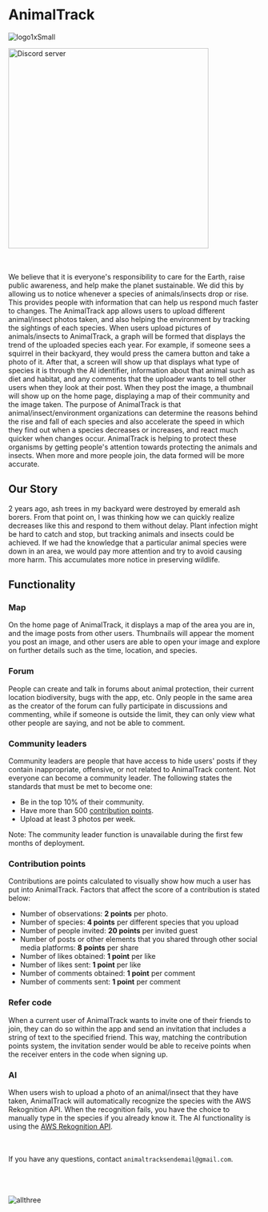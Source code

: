 # AnimalTrack

![logo1xSmall](https://user-images.githubusercontent.com/80968217/118900329-aaa32080-b8de-11eb-92cd-c5c61b174833.png)

<a href="https://apps.apple.com/us/app/animaltrack/id1576761223?ign-mpt=uo%3D4"><img src="https://user-images.githubusercontent.com/80968217/141686808-17adf650-4d67-4dcb-bb69-237409bfa134.png" alt="Discord server" style="width: 400px"/></a>

<br><br>
We believe that it is everyone's responsibility to care for the Earth, raise public awareness, and help make the planet sustainable. We did this by allowing us to notice whenever a species of animals/insects drop or rise. This provides people with information that can help us respond much faster to changes. The AnimalTrack app allows users to upload different animal/insect photos taken, and also helping the environment by tracking the sightings of each species. When users upload pictures of animals/insects to AnimalTrack, a graph will be formed that displays the trend of the uploaded species each year. For example, if someone sees a squirrel in their backyard, they would press the camera button and take a photo of it. After that, a screen will show up that displays what type of species it is through the AI identifier, information about that animal such as diet and habitat, and any comments that the uploader wants to tell other users when they look at their post. When they post the image, a thumbnail will show up on the home page, displaying a map of their community and the image taken. The purpose of AnimalTrack is that animal/insect/environment organizations can determine the reasons behind the rise and fall of each species and also accelerate the speed in which they find out when a species decreases or increases, and react much quicker when changes occur. AnimalTrack is helping to protect these organisms by getting people's attention towards protecting the animals and insects. When more and more people join, the data formed will be more accurate.

## Our Story
2 years ago, ash trees in my backyard were destroyed by emerald ash borers. From that point on, I was thinking how we can quickly realize decreases like this and respond to them without delay. Plant infection might be hard to catch and stop, but tracking animals and insects could be achieved. If we had the knowledge that a particular animal species were down in an area, we would pay more attention and try to avoid causing more harm. This accumulates more notice in preserving wildlife.

## Functionality

### Map
On the home page of AnimalTrack, it displays a map of the area you are in, and the image posts from other users. Thumbnails will appear the moment you post an image, and other users are able to open your image and explore on further details such as the time, location, and species.

### Forum
People can create and talk in forums about animal protection, their current location biodiversity, bugs with the app, etc. Only people in the same area as the creator of the forum can fully participate in discussions and commenting, while if someone is outside the limit, they can only view what other people are saying, and not be able to comment.

### Community leaders
Community leaders are people that have access to hide users' posts if they contain inappropriate, offensive, or not related to AnimalTrack content. Not everyone can become a community leader. The following states the standards that must be met to become one:

- Be in the top 10% of their community.
- Have more than 500 [contribution points].
- Upload at least 3 photos per week.

Note: The community leader function is unavailable during the first few months of deployment.

### Contribution points
Contributions are points calculated to visually show how much a user has put into AnimalTrack. Factors that affect the score of a contribution is stated below:

- Number of observations: __2 points__ per photo.
-	Number of species: __4 points__ per different species that you upload
-	Number of people invited: __20 points__ per invited guest
-	Number of posts or other elements that you shared through other social media platforms: __8 points__ per share
-	Number of likes obtained: __1 point__ per like
-	Number of likes sent: __1 point__ per like
-	Number of comments obtained: __1 point__ per comment
-	Number of comments sent: __1 point__ per comment

### Refer code
When a current user of AnimalTrack wants to invite one of their friends to join, they can do so within the app and send an invitation that includes a string of text to the specified friend. This way, matching the contribution points system, the invitation sender would be able to receive points when the receiver enters in the code when signing up.

### AI
When users wish to upload a photo of an animal/insect that they have taken, AnimalTrack will automatically recognize the species with the AWS Rekognition API. When the recognition fails, you have the choice to manually type in the species if you already know it. The AI functionality is using the [AWS Rekognition API].

<br><br>
If you have any questions, contact `animaltracksendemail@gmail.com`.
<br><br><br><br>

[AWS Rekognition API]: https://aws.amazon.com/rekognition/?blog-cards.sort-by=item.additionalFields.createdDate&blog-cards.sort-order=desc
[contribution points]: https://github.com/animaltrackapp/AnimalTrack#contribution-points
![allthree](https://user-images.githubusercontent.com/80968217/118900410-e8a04480-b8de-11eb-87e9-7e486da26280.png)
